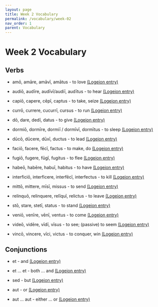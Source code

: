 ```yaml
---
layout: page
title: Week 2 Vocabulary
permalink: /vocabulary/week-02
nav_order: 1
parent: Vocabulary
---
```


# Week 2 Vocabulary

## Verbs

* amō, amāre, amāvī, amātus - to love [(Logeion entry)](https://logeion.uchicago.edu/amo)

* audiō, audīre, audīvī/audiī, audītus - to hear [(Logeion entry)](https://logeion.uchicago.edu/audio)

* capiō, capere, cēpī, captus - to take, seize [(Logeion entry)](https://logeion.uchicago.edu/capio)

* currō, currere, cucurrī, cursus - to run [(Logeion entry)](https://logeion.uchicago.edu/curro)

* dō, dare, dedī, datus - to give [(Logeion entry)](https://logeion.uchicago.edu/do)

* dormiō, dormīre, dormiī / dormīvī, dormītus - to sleep [(Logeion entry)](https://logeion.uchicago.edu/dormio)

* dūcō, dūcere, dūxī, ductus - to lead [(Logeion entry)](https://logeion.uchicago.edu/duco)

* faciō, facere, fēcī, factus - to make, do [(Logeion entry)](https://logeion.uchicago.edu/facio)

* fugiō, fugere, fūgī, fugitus - to flee [(Logeion entry)](https://logeion.uchicago.edu/fugio)

* habeō, habēre, habuī, habitus - to have [(Logeion entry)](https://logeion.uchicago.edu/habeo)

* interficiō, interficere, interfēcī, interfectus - to kill [(Logeion entry)](https://logeion.uchicago.edu/interficio)

* mittō, mittere, mīsī, missus - to send [(Logeion entry)](https://logeion.uchicago.edu/mitto)

* relinquō, relinquere, relīquī, relictus - to leave [(Logeion entry)](https://logeion.uchicago.edu/relinquo)

* stō, stare, stetī, status - to stand [(Logeion entry)](https://logeion.uchicago.edu/sto)

* veniō, venīre, vēnī, ventus - to come [(Logeion entry)](https://logeion.uchicago.edu/venio)

* videō, vidēre, vīdī, vīsus - to see; (passive) to seem [(Logeion entry)](https://logeion.uchicago.edu/video)

* vincō, vincere, vīci, victus - to conquer, win [(Logeion entry)](https://logeion.uchicago.edu/vinco)

## Conjunctions

* et - and [(Logeion entry)](https://logeion.uchicago.edu/et)

* et ... et - both ... and [(Logeion entry)](https://logeion.uchicago.edu/et)

* sed - but [(Logeion entry)](https://logeion.uchicago.edu/sed)

* aut - or [(Logeion entry)](https://logeion.uchicago.edu/aut)

* aut ... aut - either ... or [(Logeion entry)](https://logeion.uchicago.edu/aut)

